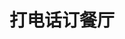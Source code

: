 # 打电话订餐厅
<frame ribbon="Day 12" src="//player.bilibili.com/player.html?aid=569061643&bvid=BV1fv4y157VC&cid=1070320712&p=12" scrolling="no" border="0" frameborder="no" framespacing="0" allowfullscreen="true"> </frame>
<br />
<dialog>
# I'd like to [book/v.] a table for this Sunday, June 10, at 7 pm.
## For how many people?
# Table for four.
## OK. What is your name?
# I'm Sam Lee.
## Could you give me your mobile phone number?
# It's 0988-352-110.
## OK. [Reservation:reservation/n.] made for four people for Sunday, June 10, at 7 pm.
We will [hold/v./4] the reservation for 10 minutes.
# OK. Thank you. Bye.
</dialog>
